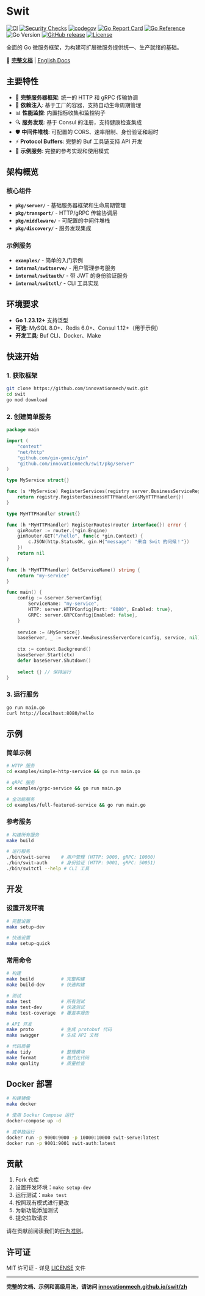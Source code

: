 # Swit

[![CI](https://github.com/innovationmech/swit/workflows/CI/badge.svg)](https://github.com/innovationmech/swit/actions/workflows/ci.yml)
[![Security Checks](https://github.com/innovationmech/swit/workflows/Security%20Checks/badge.svg)](https://github.com/innovationmech/swit/actions/workflows/security-checks.yml)
[![codecov](https://codecov.io/gh/innovationmech/swit/branch/master/graph/badge.svg)](https://codecov.io/gh/innovationmech/swit)
[![Go Report Card](https://goreportcard.com/badge/github.com/innovationmech/swit)](https://goreportcard.com/report/github.com/innovationmech/swit)
[![Go Reference](https://pkg.go.dev/badge/github.com/innovationmech/swit.svg)](https://pkg.go.dev/github.com/innovationmech/swit)
![Go Version](https://img.shields.io/badge/go-%3E%3D1.23.12-blue.svg)
[![GitHub release](https://img.shields.io/github/release/innovationmech/swit.svg)](https://github.com/innovationmech/swit/releases)
[![License](https://img.shields.io/github/license/innovationmech/swit.svg)](LICENSE)

全面的 Go 微服务框架，为构建可扩展微服务提供统一、生产就绪的基础。

📖 **[完整文档](https://innovationmech.github.io/swit/zh/)** | [English Docs](https://innovationmech.github.io/swit/)

## 主要特性

- 🚀 **完整服务器框架**: 统一的 HTTP 和 gRPC 传输协调
- 💉 **依赖注入**: 基于工厂的容器，支持自动生命周期管理
- 📊 **性能监控**: 内置指标收集和监控钩子
- 🔍 **服务发现**: 基于 Consul 的注册，支持健康检查集成
- 🛡️ **中间件堆栈**: 可配置的 CORS、速率限制、身份验证和超时
- ⚡ **Protocol Buffers**: 完整的 Buf 工具链支持 API 开发
- 📱 **示例服务**: 完整的参考实现和使用模式

## 架构概览

### 核心组件
- **`pkg/server/`** - 基础服务器框架和生命周期管理
- **`pkg/transport/`** - HTTP/gRPC 传输协调层
- **`pkg/middleware/`** - 可配置的中间件堆栈
- **`pkg/discovery/`** - 服务发现集成

### 示例服务
- **`examples/`** - 简单的入门示例
- **`internal/switserve/`** - 用户管理参考服务
- **`internal/switauth/`** - 带 JWT 的身份验证服务
- **`internal/switctl/`** - CLI 工具实现

## 环境要求

- **Go 1.23.12+** 支持泛型
- **可选**: MySQL 8.0+、Redis 6.0+、Consul 1.12+（用于示例）
- **开发工具**: Buf CLI、Docker、Make

## 快速开始

### 1. 获取框架
```bash
git clone https://github.com/innovationmech/swit.git
cd swit
go mod download
```

### 2. 创建简单服务
```go
package main

import (
    "context"
    "net/http"
    "github.com/gin-gonic/gin"
    "github.com/innovationmech/swit/pkg/server"
)

type MyService struct{}

func (s *MyService) RegisterServices(registry server.BusinessServiceRegistry) error {
    return registry.RegisterBusinessHTTPHandler(&MyHTTPHandler{})
}

type MyHTTPHandler struct{}

func (h *MyHTTPHandler) RegisterRoutes(router interface{}) error {
    ginRouter := router.(*gin.Engine)
    ginRouter.GET("/hello", func(c *gin.Context) {
        c.JSON(http.StatusOK, gin.H{"message": "来自 Swit 的问候！"})
    })
    return nil
}

func (h *MyHTTPHandler) GetServiceName() string {
    return "my-service"
}

func main() {
    config := &server.ServerConfig{
        ServiceName: "my-service",
        HTTP: server.HTTPConfig{Port: "8080", Enabled: true},
        GRPC: server.GRPCConfig{Enabled: false},
    }
    
    service := &MyService{}
    baseServer, _ := server.NewBusinessServerCore(config, service, nil)
    
    ctx := context.Background()
    baseServer.Start(ctx)
    defer baseServer.Shutdown()
    
    select {} // 保持运行
}
```

### 3. 运行服务
```bash
go run main.go
curl http://localhost:8080/hello
```

## 示例

### 简单示例
```bash
# HTTP 服务
cd examples/simple-http-service && go run main.go

# gRPC 服务
cd examples/grpc-service && go run main.go

# 全功能服务
cd examples/full-featured-service && go run main.go
```

### 参考服务
```bash
# 构建所有服务
make build

# 运行服务
./bin/swit-serve    # 用户管理 (HTTP: 9000, gRPC: 10000)
./bin/swit-auth     # 身份验证 (HTTP: 9001, gRPC: 50051)
./bin/switctl --help # CLI 工具
```

## 开发

### 设置开发环境
```bash
# 完整设置
make setup-dev

# 快速设置
make setup-quick
```

### 常用命令
```bash
# 构建
make build          # 完整构建
make build-dev      # 快速构建

# 测试
make test           # 所有测试
make test-dev       # 快速测试
make test-coverage  # 覆盖率报告

# API 开发
make proto          # 生成 protobuf 代码
make swagger        # 生成 API 文档

# 代码质量
make tidy           # 整理模块
make format         # 格式化代码
make quality        # 质量检查
```

## Docker 部署

```bash
# 构建镜像
make docker

# 使用 Docker Compose 运行
docker-compose up -d

# 或单独运行
docker run -p 9000:9000 -p 10000:10000 swit-serve:latest
docker run -p 9001:9001 swit-auth:latest
```

## 贡献

1. Fork 仓库
2. 设置开发环境：`make setup-dev`
3. 运行测试：`make test`
4. 按照现有模式进行更改
5. 为新功能添加测试
6. 提交拉取请求

请在贡献前阅读我们的[行为准则](CODE_OF_CONDUCT.md)。

## 许可证

MIT 许可证 - 详见 [LICENSE](LICENSE) 文件

---

**完整的文档、示例和高级用法，请访问 [innovationmech.github.io/swit/zh](https://innovationmech.github.io/swit/zh/)**
